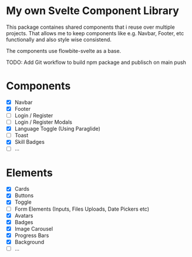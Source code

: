 # My own Svelte Component Library
This package containes shared components that i reuse over multiple projects.
That allows me to keep components like e.g. Navbar, Footer, etc functionally and also style wise consistend.

The components use flowbite-svelte as a base.

TODO: Add Git workflow to build npm package and publisch on main push


# Components 
- [x] Navbar
- [x] Footer
- [ ] Login / Register
- [ ] Login / Register Modals
- [x] Language Toggle (Using Paraglide)
- [ ] Toast
- [x] Skill Badges
- [ ] ...

# Elements
- [x] Cards
- [x] Buttons
- [x] Toggle
- [ ] Form Elements (Inputs, Files Uploads, Date Pickers etc)
- [X] Avatars
- [x] Badges
- [X] Image Carousel
- [X] Progress Bars
- [x] Background
- [ ] ...